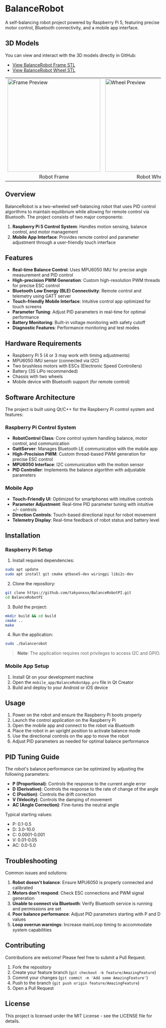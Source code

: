# BalanceRobot

A self-balancing robot project powered by Raspberry Pi 5, featuring precise motor control, Bluetooth connectivity, and a mobile app interface.

## 3D Models

You can view and interact with the 3D models directly in GitHub:

- [View BalanceRobot Frame STL](https://github.com/takyonxxx/BalanceRobotPI/blob/main/stl/F2BNOQ7J839QTHL.stl)
- [View BalanceRobot Wheel STL](https://github.com/takyonxxx/BalanceRobotPI/blob/main/stl/FDFVE76J839QTI2.stl)

<table>
  <tr>
    <td><img src="https://github.com/takyonxxx/BalanceRobotPI/raw/main/images/frame_preview.jpg" alt="Frame Preview" width="300"/></td>
    <td><img src="https://github.com/takyonxxx/BalanceRobotPI/raw/main/images/wheel_preview.jpg" alt="Wheel Preview" width="300"/></td>
  </tr>
  <tr>
    <td align="center">Robot Frame</td>
    <td align="center">Robot Wheel</td>
  </tr>
</table>

## Overview

BalanceRobot is a two-wheeled self-balancing robot that uses PID control algorithms to maintain equilibrium while allowing for remote control via Bluetooth. The project consists of two major components:

1. **Raspberry Pi 5 Control System**: Handles motion sensing, balance control, and motor management
2. **Mobile App Interface**: Provides remote control and parameter adjustment through a user-friendly touch interface

## Features

- **Real-time Balance Control**: Uses MPU6050 IMU for precise angle measurement and PID control
- **High-precision PWM Generation**: Custom high-resolution PWM threads for precise ESC control
- **Bluetooth Low Energy (BLE) Connectivity**: Remote control and telemetry using GATT server
- **Touch-friendly Mobile Interface**: Intuitive control app optimized for touch screens
- **Parameter Tuning**: Adjust PID parameters in real-time for optimal performance
- **Battery Monitoring**: Built-in voltage monitoring with safety cutoff
- **Diagnostic Features**: Performance monitoring and test modes

## Hardware Requirements

- Raspberry Pi 5 (4 or 3 may work with timing adjustments)
- MPU6050 IMU sensor (connected via I2C)
- Two brushless motors with ESCs (Electronic Speed Controllers)
- Battery (3S LiPo recommended)
- Chassis with two wheels
- Mobile device with Bluetooth support (for remote control)

## Software Architecture

The project is built using Qt/C++ for the Raspberry Pi control system and features:

### Raspberry Pi Control System

- **RobotControl Class**: Core control system handling balance, motor control, and communication
- **GattServer**: Manages Bluetooth LE communication with the mobile app
- **High-Precision PWM**: Custom thread-based PWM generation for precise ESC control
- **MPU6050 Interface**: I2C communication with the motion sensor
- **PID Controller**: Implements the balance algorithm with adjustable parameters

### Mobile App

- **Touch-Friendly UI**: Optimized for smartphones with intuitive controls
- **Parameter Adjustment**: Real-time PID parameter tuning with intuitive +/- controls
- **Direction Controls**: Touch-based directional input for robot movement
- **Telemetry Display**: Real-time feedback of robot status and battery level

## Installation

### Raspberry Pi Setup

1. Install required dependencies:

```bash
sudo apt update
sudo apt install git cmake qtbase5-dev wiringpi libi2c-dev
```

2. Clone the repository:

```bash
git clone https://github.com/takyonxxx/BalanceRobotPI.git
cd BalanceRobotPI
```

3. Build the project:

```bash
mkdir build && cd build
cmake ..
make
```

4. Run the application:

```bash
sudo ./balancerobot
```

> **Note**: The application requires root privileges to access I2C and GPIO.

### Mobile App Setup

1. Install Qt on your development machine
2. Open the `mobile_app/BalanceRobotApp.pro` file in Qt Creator
3. Build and deploy to your Android or iOS device

## Usage

1. Power on the robot and ensure the Raspberry Pi boots properly
2. Launch the control application on the Raspberry Pi
3. Open the mobile app and connect to the robot via Bluetooth
4. Place the robot in an upright position to activate balance mode
5. Use the directional controls on the app to move the robot
6. Adjust PID parameters as needed for optimal balance performance

## PID Tuning Guide

The robot's balance performance can be optimized by adjusting the following parameters:

- **P (Proportional)**: Controls the response to the current angle error
- **D (Derivative)**: Controls the response to the rate of change of the angle
- **C (Position)**: Controls the drift correction
- **V (Velocity)**: Controls the damping of movement
- **AC (Angle Correction)**: Fine-tunes the neutral angle

Typical starting values:
- P: 0.1-0.5
- D: 3.0-10.0
- C: 0.0001-0.001
- V: 0.01-0.05
- AC: 0.0-5.0

## Troubleshooting

Common issues and solutions:

1. **Robot doesn't balance**: Ensure MPU6050 is properly connected and calibrated
2. **Motors don't respond**: Check ESC connections and PWM signal generation
3. **Unable to connect via Bluetooth**: Verify Bluetooth service is running and permissions are set
4. **Poor balance performance**: Adjust PID parameters starting with P and D values
5. **Loop overrun warnings**: Increase mainLoop timing to accommodate system capabilities

## Contributing

Contributions are welcome! Please feel free to submit a Pull Request.

1. Fork the repository
2. Create your feature branch (`git checkout -b feature/AmazingFeature`)
3. Commit your changes (`git commit -m 'Add some AmazingFeature'`)
4. Push to the branch (`git push origin feature/AmazingFeature`)
5. Open a Pull Request

## License

This project is licensed under the MIT License - see the LICENSE file for details.
